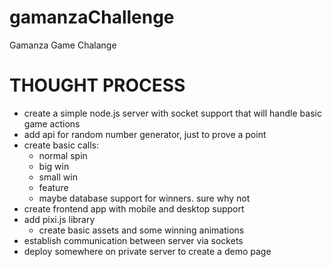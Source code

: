 # gamanzaChallenge
Gamanza Game Chalange

# THOUGHT PROCESS
- create a simple node.js server with socket support that will handle basic game actions
- add api for random number generator, just to prove a point
- create basic calls:
  - normal spin
  - big win
  - small win
  - feature
  - maybe database support for winners. sure why not
- create frontend app with mobile and desktop support
- add pixi.js library
  - create basic assets and some winning animations
- establish communication between server via sockets
- deploy somewhere on private server to create a demo page
